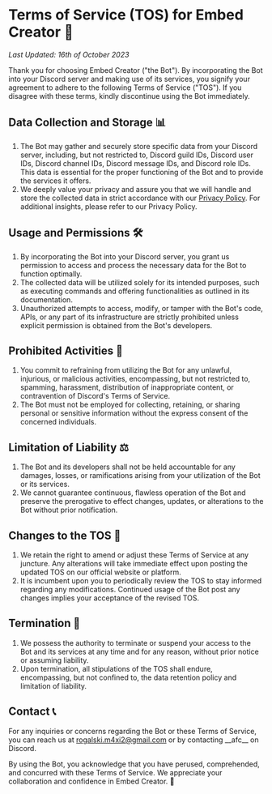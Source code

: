 # Terms of Service (TOS) for Embed Creator 🤖

_Last Updated: 16th of October 2023_

Thank you for choosing Embed Creator ("the Bot"). By incorporating the Bot into your Discord server and making use of its services, you signify your agreement to adhere to the following Terms of Service ("TOS"). If you disagree with these terms, kindly discontinue using the Bot immediately.

## Data Collection and Storage 📊

1. The Bot may gather and securely store specific data from your Discord server, including, but not restricted to, Discord guild IDs, Discord user IDs, Discord channel IDs, Discord message IDs, and Discord role IDs. This data is essential for the proper functioning of the Bot and to provide the services it offers.
2. We deeply value your privacy and assure you that we will handle and store the collected data in strict accordance with our [Privacy Policy](<[link](https://github.com/AfcOnDiscord/ec-legal/blob/main/pp.md)>). For additional insights, please refer to our Privacy Policy.

## Usage and Permissions 🛠️

1. By incorporating the Bot into your Discord server, you grant us permission to access and process the necessary data for the Bot to function optimally.
2. The collected data will be utilized solely for its intended purposes, such as executing commands and offering functionalities as outlined in its documentation.
3. Unauthorized attempts to access, modify, or tamper with the Bot's code, APIs, or any part of its infrastructure are strictly prohibited unless explicit permission is obtained from the Bot's developers.

## Prohibited Activities 🚫

1. You commit to refraining from utilizing the Bot for any unlawful, injurious, or malicious activities, encompassing, but not restricted to, spamming, harassment, distribution of inappropriate content, or contravention of Discord's Terms of Service.
2. The Bot must not be employed for collecting, retaining, or sharing personal or sensitive information without the express consent of the concerned individuals.

## Limitation of Liability ⚖️

1. The Bot and its developers shall not be held accountable for any damages, losses, or ramifications arising from your utilization of the Bot or its services.
2. We cannot guarantee continuous, flawless operation of the Bot and preserve the prerogative to effect changes, updates, or alterations to the Bot without prior notification.

## Changes to the TOS 📜

1. We retain the right to amend or adjust these Terms of Service at any juncture. Any alterations will take immediate effect upon posting the updated TOS on our official website or platform.
2. It is incumbent upon you to periodically review the TOS to stay informed regarding any modifications. Continued usage of the Bot post any changes implies your acceptance of the revised TOS.

## Termination 🛑

1. We possess the authority to terminate or suspend your access to the Bot and its services at any time and for any reason, without prior notice or assuming liability.
2. Upon termination, all stipulations of the TOS shall endure, encompassing, but not confined to, the data retention policy and limitation of liability.

## Contact 📞

For any inquiries or concerns regarding the Bot or these Terms of Service, you can reach us at rogalski.m4xi2@gmail.com or by contacting \_\_afc\_\_ on Discord.

By using the Bot, you acknowledge that you have perused, comprehended, and concurred with these Terms of Service. We appreciate your collaboration and confidence in Embed Creator. 🙌
